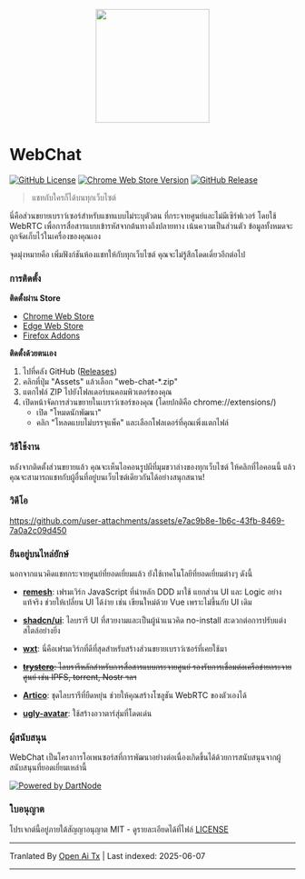 <p align="center">
  <img src="https://github.com/molvqingtai/WebChat/blob/master/public/logo.png" width="200px"/>
</p>

# WebChat

[![GitHub License](https://img.shields.io/github/license/molvqingtai/WebChat)](https://github.com/molvqingtai/WebChat/blob/master/LICENSE) [![Chrome Web Store Version](https://img.shields.io/chrome-web-store/v/cpaedhbidlpnbdfegakhiamfpndhjpgf)](https://chromewebstore.google.com/detail/webchat/cpaedhbidlpnbdfegakhiamfpndhjpgf) [![GitHub Release](https://img.shields.io/github/v/release/molvqingtai/WebChat)](https://github.com/molvqingtai/WebChat/releases)

> แชทกับใครก็ได้บนทุกเว็บไซต์

นี่คือส่วนขยายเบราว์เซอร์สำหรับแชทแบบไม่ระบุตัวตน ที่กระจายศูนย์และไม่มีเซิร์ฟเวอร์ โดยใช้ WebRTC เพื่อการสื่อสารแบบเข้ารหัสจากต้นทางถึงปลายทาง เน้นความเป็นส่วนตัว ข้อมูลทั้งหมดจะถูกจัดเก็บไว้ในเครื่องของคุณเอง

จุดมุ่งหมายคือ เพิ่มฟังก์ชันห้องแชทให้กับทุกเว็บไซต์ คุณจะไม่รู้สึกโดดเดี่ยวอีกต่อไป

### การติดตั้ง

**ติดตั้งผ่าน Store**

- [Chrome Web Store](https://chromewebstore.google.com/detail/webchat/cpaedhbidlpnbdfegakhiamfpndhjpgf)
- [Edge Web Store](https://microsoftedge.microsoft.com/addons/detail/mmfdplbomjjlgdffecapcpgjmhfhmiob)
- [Firefox Addons](https://addons.mozilla.org/firefox/addon/webchat/)

**ติดตั้งด้วยตนเอง**

1. ไปที่คลัง GitHub ([Releases](https://github.com/molvqingtai/WebChat/releases))
2. คลิกที่ปุ่ม "Assets" แล้วเลือก "web-chat-\*.zip"
3. แตกไฟล์ ZIP ไปยังโฟลเดอร์บนคอมพิวเตอร์ของคุณ
4. เปิดหน้าจัดการส่วนขยายในเบราว์เซอร์ของคุณ (โดยปกติคือ chrome://extensions/)
   - เปิด "โหมดนักพัฒนา"
   - คลิก "โหลดแบบไม่บรรจุแพ็ค" และเลือกโฟลเดอร์ที่คุณเพิ่งแตกไฟล์

### วิธีใช้งาน

หลังจากติดตั้งส่วนขยายแล้ว คุณจะเห็นไอคอนรูปผีที่มุมขวาล่างของทุกเว็บไซต์ ให้คลิกที่ไอคอนนี้ แล้วคุณจะสามารถแชทกับผู้อื่นที่อยู่บนเว็บไซต์เดียวกันได้อย่างสนุกสนาน!

### วิดีโอ

https://github.com/user-attachments/assets/e7ac9b8e-1b6c-43fb-8469-7a0a2c09d450

### ยืนอยู่บนไหล่ยักษ์

นอกจากแนวคิดแชทกระจายศูนย์ที่ยอดเยี่ยมแล้ว ยังใช้เทคโนโลยีที่ยอดเยี่ยมต่างๆ ดังนี้

- **[remesh](https://github.com/remesh-js/remesh)**: เฟรมเวิร์ก JavaScript ที่นำหลัก DDD มาใช้ แยกส่วน UI และ Logic อย่างแท้จริง ช่วยให้เปลี่ยน UI ได้ง่าย เช่น เขียนใหม่ด้วย Vue เพราะไม่ขึ้นกับ UI เดิม

- **[shadcn/ui](https://ui.shadcn.com/)**: ไลบรารี UI ที่สวยงามและเป็นผู้นำแนวคิด no-install สะดวกต่อการปรับแต่งสไตล์อย่างยิ่ง

- **[wxt](https://wxt.dev/)**: นี่คือเฟรมเวิร์กที่ดีที่สุดสำหรับสร้างส่วนขยายเบราว์เซอร์ที่เคยใช้มา

- ~~**[trystero](https://github.com/dmotz/trystero)**: ไลบรารีหลักสำหรับการสื่อสารแบบกระจายศูนย์ รองรับการเชื่อมต่อเครือข่ายกระจายศูนย์ เช่น IPFS, torrent, Nostr ฯลฯ~~
- **[Artico](https://github.com/matallui/artico)**: ชุดไลบรารีที่ยืดหยุ่น ช่วยให้คุณสร้างโซลูชัน WebRTC ของตัวเองได้

- **[ugly-avatar](https://github.com/txstc55/ugly-avatar)**: ใช้สร้างอวาตาร์สุ่มที่โดดเด่น

### ผู้สนับสนุน

WebChat เป็นโครงการโอเพนซอร์สที่การพัฒนาอย่างต่อเนื่องเกิดขึ้นได้ด้วยการสนับสนุนจากผู้สนับสนุนที่ยอดเยี่ยมเหล่านี้

[![Powered by DartNode](https://dartnode.com/branding/DN-Open-Source-sm.png)](https://dartnode.com "Powered by DartNode - Free VPS for Open Source")

### ใบอนุญาต

โปรเจกต์นี้อยู่ภายใต้สัญญาอนุญาต MIT - ดูรายละเอียดได้ที่ไฟล์ [LICENSE](https://github.com/molvqingtai/WebChat/blob/master/LICENSE)

---

Tranlated By [Open Ai Tx](https://github.com/OpenAiTx/OpenAiTx) | Last indexed: 2025-06-07

---